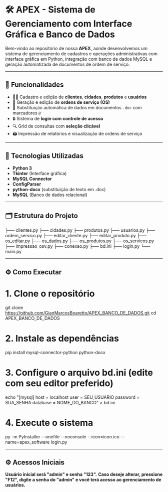 # 🛠️ APEX - Sistema de Gerenciamento com Interface Gráfica e Banco de Dados

Bem-vindo ao repositório de nossa **APEX**, aonde desenvolvemos um sistema de gerenciamento de cadastros e operações administrativas com interface gráfica em Python, integração com banco de dados MySQL e geração automatizada de documentos de ordem de serviço.

---

## 🚀 Funcionalidades

- 🧑‍💼 Cadastro e edição de **clientes**, **cidades**, **produtos** e **usuários**
- 🧾 Geração e edição de **ordens de serviço (OS)**
- 📄 Substituição automática de dados em documentos `.doc` com marcadores `@`
- 🔒 Sistema de **login com controle de acesso**
- 🔍 Grid de consultas com **seleção clicável**
- 🖨️ Impressão de relatórios e visualização de ordens de serviço

---

## 🧰 Tecnologias Utilizadas

- **Python 3**
- **Tkinter** (Interface gráfica)
- **MySQL Connector**
- **ConfigParser**
- **python-docx** (substituição de texto em .doc)
- **MySQL** (Banco de dados relacional)

---

## 🗂️ Estrutura do Projeto

├── clientes.py
├── cidades.py
├── produtos.py
├── usuarios.py
├── ordem_servico.py
├── editar_cliente.py
├── editar_produto.py
├── os_editar.py
├── os_dados.py
├── os_produtos.py
├── os_servicos.py
├── impressao_osv.py
├── conexao.py
├── bd.ini
├── login.py
└── main.py

---

## ⚙️ Como Executar

# 1. Clone o repositório
git clone https://github.com/GianMarcosBoaretto/APEX_BANCO_DE_DADOS.git
cd APEX_BANCO_DE_DADOS

# 2. Instale as dependências
pip install mysql-connector-python python-docx

# 3. Configure o arquivo bd.ini (edite com seu editor preferido)
echo "[mysql]
host = localhost
user = SEU_USUARIO
password = SUA_SENHA
database = NOME_DO_BANCO" > bd.ini

# 4. Execute o sistema
py -m PyInstaller --onefile --noconsole --icon=icon.ico --name=apex_software login.py

---

## ⚙️ Acessos Iniciais

**Usuário inicial será "admin" e senha "123".**
**Caso deseje alterar, pressione "F12", digite a senha do "admin" e você terá acesso ao gerenciamento de usuários.**




